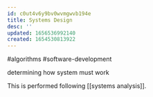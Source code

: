 ```yaml
---
id: c0ut4v6y9bv0wvmgwvb194e
title: Systems Design
desc: ''
updated: 1656536992140
created: 1654530813922
---
```

#algorithms #software-development 

determining how system must work

This is performed following [[systems analysis]].
